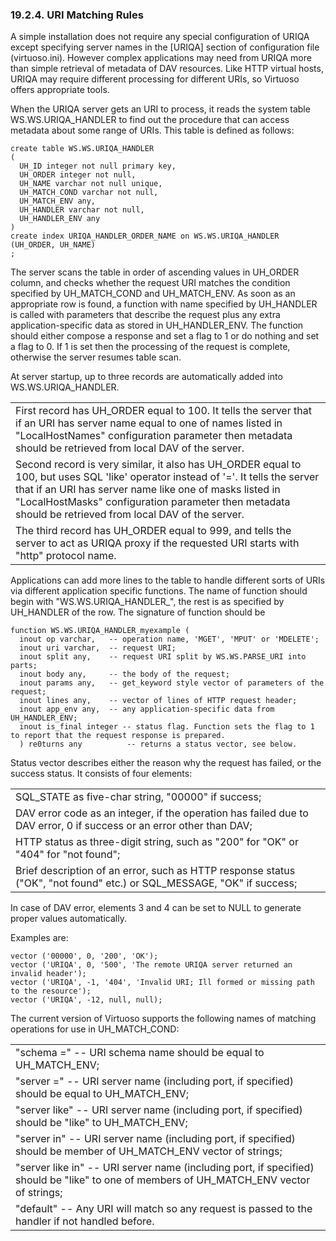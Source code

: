<div>

<div>

<div>

<div>

### 19.2.4. URI Matching Rules

</div>

</div>

</div>

A simple installation does not require any special configuration of
URIQA except specifying server names in the \[URIQA\] section of
configuration file (virtuoso.ini). However complex applications may need
from URIQA more than simple retrieval of metadata of DAV resources. Like
HTTP virtual hosts, URIQA may require different processing for different
URIs, so Virtuoso offers appropriate tools.

When the URIQA server gets an URI to process, it reads the system table
WS.WS.URIQA_HANDLER to find out the procedure that can access metadata
about some range of URIs. This table is defined as follows:

``` programlisting
create table WS.WS.URIQA_HANDLER
(
  UH_ID integer not null primary key,
  UH_ORDER integer not null,
  UH_NAME varchar not null unique,
  UH_MATCH_COND varchar not null,
  UH_MATCH_ENV any,
  UH_HANDLER varchar not null,
  UH_HANDLER_ENV any
)
create index URIQA_HANDLER_ORDER_NAME on WS.WS.URIQA_HANDLER (UH_ORDER, UH_NAME)
;
```

The server scans the table in order of ascending values in UH_ORDER
column, and checks whether the request URI matches the condition
specified by UH_MATCH_COND and UH_MATCH_ENV. As soon as an appropriate
row is found, a function with name specified by UH_HANDLER is called
with parameters that describe the request plus any extra
application-specific data as stored in UH_HANDLER_ENV. The function
should either compose a response and set a flag to 1 or do nothing and
set a flag to 0. If 1 is set then the processing of the request is
complete, otherwise the server resumes table scan.

At server startup, up to three records are automatically added into
WS.WS.URIQA_HANDLER.

|                                                                                                                                                                                                                                                                                                        |
|--------------------------------------------------------------------------------------------------------------------------------------------------------------------------------------------------------------------------------------------------------------------------------------------------------|
| First record has UH_ORDER equal to 100. It tells the server that if an URI has server name equal to one of names listed in "LocalHostNames" configuration parameter then metadata should be retrieved from local DAV of the server.                                                                    |
| Second record is very similar, it also has UH_ORDER equal to 100, but uses SQL 'like' operator instead of '='. It tells the server that if an URI has server name like one of masks listed in "LocalHostMasks" configuration parameter then metadata should be retrieved from local DAV of the server. |
| The third record has UH_ORDER equal to 999, and tells the server to act as URIQA proxy if the requested URI starts with "http" protocol name.                                                                                                                                                          |

Applications can add more lines to the table to handle different sorts
of URIs via different application specific functions. The name of
function should begin with "WS.WS.URIQA_HANDLER\_", the rest is as
specified by UH_HANDLER of the row. The signature of function should be

``` programlisting
function WS.WS.URIQA_HANDLER_myexample (
  inout op varchar,   -- operation name, 'MGET', 'MPUT' or 'MDELETE';
  inout uri varchar,  -- request URI;
  inout split any,    -- request URI split by WS.WS.PARSE_URI into parts;
  inout body any,     -- the body of the request;
  inout params any,   -- get_keyword style vector of parameters of the request;
  inout lines any,    -- vector of lines of HTTP request header;
  inout app_env any,  -- any application-specific data from UH_HANDLER_ENV;
  inout is_final integer -- status flag. Function sets the flag to 1 to report that the request response is prepared.
  ) re0turns any          -- returns a status vector, see below.
```

Status vector describes either the reason why the request has failed, or
the success status. It consists of four elements:

|                                                                                                                       |
|-----------------------------------------------------------------------------------------------------------------------|
| SQL_STATE as five-char string, "00000" if success;                                                                    |
| DAV error code as an integer, if the operation has failed due to DAV error, 0 if success or an error other than DAV;  |
| HTTP status as three-digit string, such as "200" for "OK" or "404" for "not found";                                   |
| Brief description of an error, such as HTTP response status ("OK", "not found" etc.) or SQL_MESSAGE, "OK" if success; |

In case of DAV error, elements 3 and 4 can be set to NULL to generate
proper values automatically.

Examples are:

``` programlisting
vector ('00000', 0, '200', 'OK');
vector ('URIQA', 0, '500', 'The remote URIQA server returned an invalid header');
vector ('URIQA', -1, '404', 'Invalid URI; Ill formed or missing path to the resource');
vector ('URIQA', -12, null, null);
```

The current version of Virtuoso supports the following names of matching
operations for use in UH_MATCH_COND:

|                                                                                                                                          |
|------------------------------------------------------------------------------------------------------------------------------------------|
| "schema =" -- URI schema name should be equal to UH_MATCH_ENV;                                                                           |
| "server =" -- URI server name (including port, if specified) should be equal to UH_MATCH_ENV;                                            |
| "server like" -- URI server name (including port, if specified) should be "like" to UH_MATCH_ENV;                                        |
| "server in" -- URI server name (including port, if specified) should be member of UH_MATCH_ENV vector of strings;                        |
| "server like in" -- URI server name (including port, if specified) should be "like" to one of members of UH_MATCH_ENV vector of strings; |
| "default" -- Any URI will match so any request is passed to the handler if not handled before.                                           |

</div>
